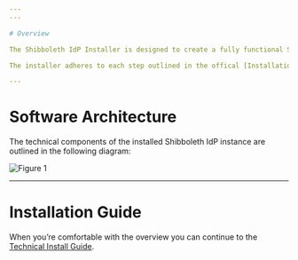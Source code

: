 ```yaml
---
---

# Overview

The Shibboleth IdP Installer is designed to create a fully functional Shibboleth IdP instance as rapidly as possible.

The installer adheres to each step outlined in the offical [Installation Guide](https://wiki.shibboleth.net/confluence/display/IDP30/Installation). The IdP will be preconfigured to use the [AAF Core Attributes](http://aaf.edu.au/technical/aaf-core-attributes/) and may be modified to fit your requirements.

---
```


# Software Architecture

The technical components of the installed Shibboleth IdP instance are outlined in the following diagram:


![Figure 1](architecture.png)


---
# Installation Guide

When you’re comfortable with the overview you can continue to the [Technical Install Guide](installation.html).




